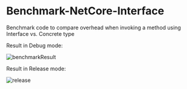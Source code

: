# Benchmark-NetCore-Interface
Benchmark code to compare overhead when invoking a method using Interface vs. Concrete type

Result in Debug mode:

![benchmarkResult](https://user-images.githubusercontent.com/33999631/150381396-d8fd0cf4-04f1-4268-82ad-78405b6837eb.png)

Result in Release mode:

![release](https://user-images.githubusercontent.com/33999631/150555885-8745b3ad-4463-43fb-a320-47769ff08264.png)
